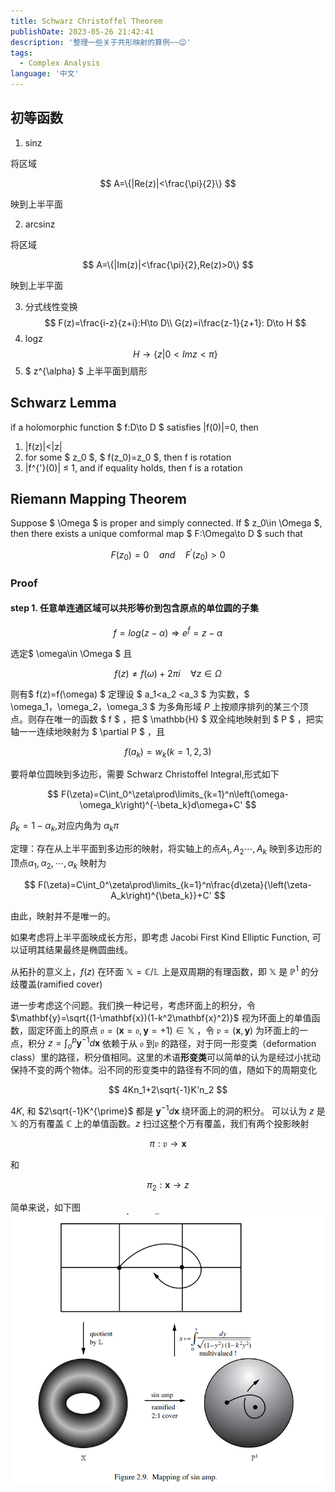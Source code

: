 ```yaml
---
title: Schwarz Christoffel Theorem
publishDate: 2023-05-26 21:42:41
description: '整理一些关于共形映射的算例~~😊'
tags:
  - Complex Analysis
language: '中文'
---
```



## 初等函数

1. sinz

将区域

$$
A=\{|Re(z)|<\frac{\pi}{2}\}
$$

映到上半平面

2. arcsinz

将区域

$$
A=\{|Im(z)|<\frac{\pi}{2},Re(z)>0\}
$$

映到上半平面

3. 分式线性变换
   $$
       F(z)=\frac{i-z}{z+i}:H\to D\\
       G(z)=i\frac{z-1}{z+1}: D\to H
   $$
4. logz
   $$
    H\to \{z|0<Imz<\pi\}
   $$
5. $ z^{\alpha} $
   上半平面到扇形

## Schwarz Lemma

if a holomorphic function $ f:D\to D $ satisfies |f(0)|=0, then

1. |f(z)|<|z|
2. for some $ z_0 $, $ f(z_0)=z_0 $, then f is rotation
3. |f^{'}(0)| ≤ 1, and if equality holds, then f is a rotation

## Riemann Mapping Theorem

Suppose $ \Omega $ is proper and simply connected. If $ z_0\in \Omega $, then there exists a unique comformal map $ F:\Omega\to D $ such that

$$
    F(z_0)=0\quad and \quad F^{\prime}(z_0)>0
$$

### Proof

#### step 1. 任意单连通区域可以共形等价到包含原点的单位圆的子集

$$
    f=log(z-\alpha)\Longrightarrow e^{f}=z-\alpha
$$

选定$ \omega\in \Omega $ 且

$$
    f(z)\neq f(\omega)+2\pi i\quad \forall z\in\Omega
$$

则有$ f(z)=f(\omega) $
定理设 $ a_1<a_2 <a_3 $ 为实数，$ \omega_1，\omega_2，\omega_3 $ 为多角形域 $P$ 上按顺序排列的某三个顶点。则存在唯一的函数 $ f $ ，把 $ \mathbb{H} $ 双全纯地映射到 $ P $ ，把实轴一一连续地映射为 $ \partial P $ ，且

$$
f(a_k)=w_k(k=1,2,3)
$$

要将单位圆映到多边形，需要 Schwarz Christoffel Integral,形式如下

$$
F(\zeta)=C\int_0^\zeta\prod\limits_{k=1}^n\left(\omega-\omega_k\right)^{-\beta_k}d\omega+C'
$$

$\beta_k=1-\alpha_k$,对应内角为 $\alpha_k\pi$

定理：存在从上半平面到多边形的映射，将实轴上的点$A_1,A_2\cdots,A_k$ 映到多边形的顶点$\alpha_1,\alpha_2,\cdots,\alpha_k$ 映射为

$$
F(\zeta)=C\int_0^\zeta\prod\limits_{k=1}^n\frac{d\zeta}{\left(\zeta-A_k\right)^{\beta_k}}+C'
$$

由此，映射并不是唯一的。

如果考虑将上半平面映成长方形，即考虑 Jacobi First Kind Elliptic Function, 可以证明其结果最终是椭圆曲线。

从拓扑的意义上，$f(z)$ 在环面 $\mathbb{X}=\mathbb{C}/ \mathbb{L}$ 上是双周期的有理函数，即 $\mathbb{X}$ 是 $\mathbb{P}^1$ 的分歧覆盖(ramified cover)

进一步考虑这个问题。我们换一种记号，考虑环面上的积分，令$\mathbf{y}=\sqrt{(1-\mathbf{x})(1-k^2\mathbf{x}^2)}$ 视为环面上的单值函数，固定环面上的原点 $\mathfrak{o}=\left(\mathbf{x}=\mathfrak{o},\mathbf{y}=+1\right)\in\mathbb{X}$ ，令 $\mathfrak{p}=(\mathbf{x},\mathbf{y})$ 为环面上的一点，积分 $z=\int_o^p\mathbf{y}^{-1}d\mathbf{x}$ 依赖于从 $\mathfrak{o}$ 到$\mathfrak{p}$ 的路径，对于同一形变类（deformation class）里的路径，积分值相同。这里的术语**形变类**可以简单的认为是经过小扰动保持不变的两个物体。沿不同的形变类中的路径有不同的值，随如下的周期变化

$$
4Kn_1+2\sqrt{-1}K'n_2
$$

$4K$, 和 $2\sqrt{-1}K^{\prime}$ 都是 $\mathbf{y}^{-1}d\mathbf{x}$ 绕环面上的洞的积分。 可以认为 $z$ 是 $\mathbb{X}$ 的万有覆盖 $\mathbb{C}$ 上的单值函数。$z$ 扫过这整个万有覆盖，我们有两个投影映射

$$
\pi:\mathfrak{p}\longrightarrow \mathbf{x}
$$

和

$$
\pi_2:\mathbf{x}\longrightarrow z
$$

简单来说，如下图
!["lolololol"](a.png)
